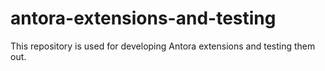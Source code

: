 # antora-extensions-and-testing
This repository is used for developing Antora extensions and testing them out.
